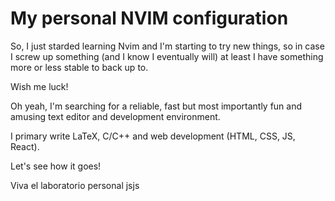 # My personal NVIM configuration
So, I just starded learning Nvim and I'm starting to try new things, so
in case I screw up something (and I know I eventually will) at least
I have something more or less stable to back up to.

Wish me luck!

Oh yeah, I'm searching for a reliable, fast but most importantly fun and amusing text editor and development environment.

I primary write LaTeX, C/C++ and web development (HTML, CSS, JS, React).

Let's see how it goes!

Viva el laboratorio personal jsjs
